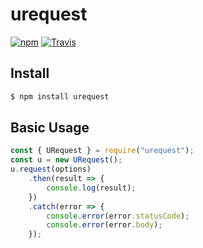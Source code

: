 # urequest

[![npm](https://img.shields.io/npm/dt/urequest.svg?style=for-the-badge)](https://www.npmjs.com/package/urequest)
[![Travis](https://img.shields.io/travis/conorturner/urequest.svg?style=for-the-badge)](https://travis-ci.org/conorturner/urequest)

## Install

```bash
$ npm install urequest
```

## Basic Usage

```javascript
const { URequest } = require("urequest");
const u = new URequest();
u.request(options)
	.then(result => {
		console.log(result);
	})
	.catch(error => {
		console.error(error.statusCode);
		console.error(error.body);
	});
```